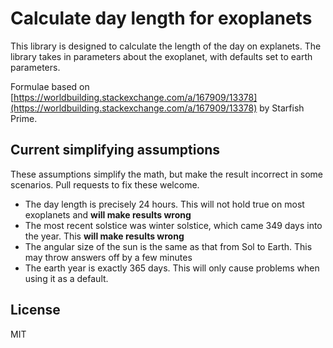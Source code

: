 # Calculate day length for exoplanets

This library is designed to calculate the length of the day on explanets. 
The library takes in parameters about the exoplanet, with defaults set to earth parameters. 

Formulae based on [https://worldbuilding.stackexchange.com/a/167909/13378](https://worldbuilding.stackexchange.com/a/167909/13378) by Starfish Prime.

## Current simplifying assumptions

These assumptions simplify the math, but make the result incorrect in some scenarios.
Pull requests to fix these welcome.

 - The day length is precisely 24 hours. This will not hold true on most exoplanets and **will make results wrong**
 - The most recent solstice was winter solstice, which came 349 days into the year. This **will make results wrong**
 - The angular size of the sun is the same as that from Sol to Earth. This may throw answers off by a few minutes
 - The earth year is exactly 365 days. This will only cause problems when using it as a default.

## License
MIT 

